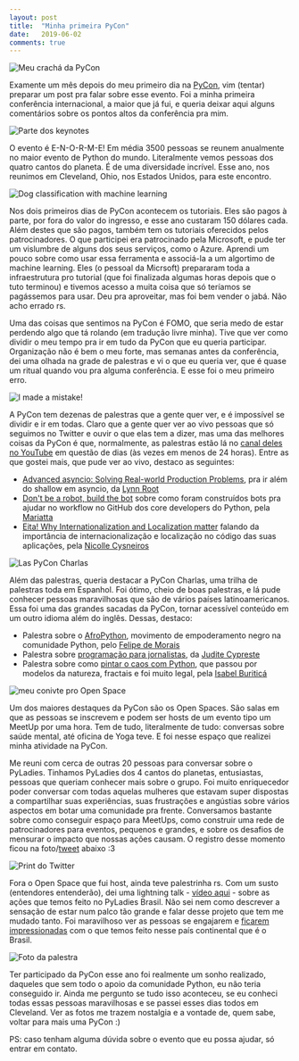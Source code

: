 ```yaml
---
layout: post
title:  "Minha primeira PyCon"
date:   2019-06-02
comments: true
---
```


![Meu crachá da PyCon](https://lh3.googleusercontent.com/YT7NNmuVwJVfEYxZkS53aoORmWd0BNpO2bGkqT6o8xR5pBqs2cpLvHTNHDKfA5ocr9sb5MCseQTP1lL9E72BlhKAdZtjVNFxNT3w5Zkg-Xp9WQN_8StuFBTW6C1VfSboUDJ2F_KWp5Xr-uzUOD3e5K3fs-ZT1ndym7Rl2KxcsJfZhHUB14xIiVlAzQz-a0YydGmzM9yfOa4WpCPiwdEaKFaXMTWDsy89VEEe-SRNWA41IiBO9yM2TU6jKSTlupo_tVWGWKovw-xaAII-qn-iqdQfw07Yci69ungMky2HsFPr9Eu35IrTWh4jKo0vzi8eEJlAMwB8c9_MW0p4puERqVUmXrzZEtSTHbSikDuXKZXlsPuukOXXh6kpMNdSmmHzAjaEgzpdPvu-kw9qz4H4T2S37v6HoQuhxwxkiZA5hbu6gO6kVDT2xpidKH2lv22xm6o07ghZf20P_9mgtySc3dJYP02ovT3Y7igUDn_E9djgxr_aoJpSD-XTiE3Q56vxmRWy-uKm1VUmXaiHIVa7yX17X63fU8-oh5t5FC5iDSxGtjSCPe9Y3CwSDqPRdYRMmC4AXxY2JbIMMk5yrpUKb4ZrPaRtoA9IcWgXVbaN3mciC3X8AhxfszDd3yNuMpFrqdaGuz-O8hggulpEReeexmUYVuNwoQ3j=w478-h637-no)


Examente um mês depois do meu primeiro dia na [PyCon](https://us.pycon.org/2019/), vim (tentar) preparar um post pra falar sobre esse evento. Foi a minha primeira conferência internacional, a maior que já fui, e queria deixar aqui alguns comentários sobre os pontos altos da conferência pra mim.


![Parte dos keynotes](https://lh3.googleusercontent.com/dwVpIEH6ZnAHdbvN03XEiWlZeltuguVNotA4oVV3F3fbFEzHGDUdY70b5IUz-_xJD71bJ0ui1k0MgRBFHkdqU_laL4iRD3kUlBb85EWAHuE2iIQtszVq9CCc5jbyxvxa7z3zn-bEfR0JEnWhNMbxCD7_6c7wIti7wtpg8tEhZfcsYvBOnM8_og7h_5qjxxyz1le0eP0u22odQZ1YJgDteg1vqvQow-wvhmnuu0CBvW-AKnpDmk9sSy_KuMXvs4d4sTo-v1PTwiQEByc6mNDHLaJMdnPqscbt29ri125B-YqBS1-SmMpfXq6UxqCAOgQfDMXULT0OpRVpexOCA5fDYa42-b84mbVfnapZ5RaxsiyXc0oHrP3DW2--UyCl76OnfYvQnHu4jdbBJfQjiUqNQ6H_JQ88zFQ5rhD3hsjvTvMot1WV5NgPOoO4PDCWfUkCCubU2itdkm-kqajtIqwlDMAZ5Tu6_AMnoBgXB_Dd7QKYhdjBc8AuZqcjkfB4PAvkzqlbICHHNbjIfLgnJHYLVXiJiLImPO6hw0jRsuHdu7d-7bcEGPRdy_wyN2y-B43Hn62yK1-u8cHomqXZwogRZlbL8buzcJQ8hxllNw_QgVoduRV_IeVRFyUuz483aakHdPFO7szc04ag5fIk4KCPGrAj9NMmBs7y=w850-h637-no)


O evento é E-N-O-R-M-E! Em média 3500 pessoas se reunem anualmente no maior evento de Python do mundo. Literalmente vemos pessoas dos quatro cantos do planeta. É de uma diversidade incrível. Esse ano, nos reunimos em Cleveland, Ohio, nos Estados Unidos, para este encontro.


![Dog classification with machine learning](https://lh3.googleusercontent.com/wTNVhcy_t3pDXFfGn3qxmTCtcDKs69_4q4t4ce4UtC-bGBnxRLZDzvnR9CtG70wXzYgTRZ3BF0i1KKhscnUhHEIW68HFGre9RolUFv_iXTw6oaegFdAJ413mchHBXgNeEzQRT2cGsK9xIOWKqpJmVV0TMXLE-rShCOesTDr04KVvhE3OmoKjuW1EOuc4nbU4E1g35Qz8OHLf46_M1KTJSVM14L2sLesk_xvn6g5N0mq5mqZvLOYEwNVWAmkI8RWCQgZG3xYEN8U2G4DQCb49aOvhwT7pn3hDQIZIYIVh29zaSbfWjVzldIxvb6HSish-TMd6Ah_WzW9naWGJhytmYc9OMiLdJpKJpxJyupu8FrFwsmcA8WtEFXyqw-8xLZDlEYoKQV6DOxwqosuuSUjeAM1Oj8sfCd8QdG3InluESfbZy4sgyI6HtJ8GZdnZmz3D8y-tI7fpW35xol_MFuK9p4biMdRC6q3YX5_LdK5m2d9tBCKKbCCDTI0S01jmA-20MqAnsR_ynFdEFhnwt7xrP3OW5RACNmcJ17mugOzQ47hsoheZqfK3qNanvZxpbckDVqxUnKRYtI8mUww-Ev0-DUjt-la6GRPfSv1bKbsiuRtV-OwysuJdLKZ4avO_BiYzsv21nSXY_GaihkmtLs5OLRpKjTWjqhv0=w478-h637-no)


Nos dois primeiros dias de PyCon acontecem os tutoriais. Eles são pagos à parte, por fora do valor do ingresso, e esse ano custaram 150 dólares cada. Além destes que são pagos, também tem os tutoriais oferecidos pelos patrocinadores. O que participei era patrocinado pela Microsoft, e pude ter um vislumbre de alguns dos seus serviços, como o Azure. Aprendi um pouco sobre como usar essa ferramenta e associá-la a um algortimo de machine learning. Eles (o pessoal da Micrsoft) prepararam toda a infraestrutura pro tutorial (que foi finalizada algumas horas depois que o tuto terminou) e tivemos acesso a muita coisa que só teríamos se pagássemos para usar. Deu pra aproveitar, mas foi bem vender o jabá. Não acho errado rs.


Uma das coisas que sentimos na PyCon é FOMO, que seria medo de estar perdendo algo que tá rolando (em tradução livre minha). Tive que ver como dividir o meu tempo pra ir em tudo da PyCon que eu queria participar. Organização não é bem o meu forte, mas semanas antes da conferência, dei uma olhada na grade de palestras e vi o que eu queria ver, que é quase um ritual quando vou pra alguma conferência. E esse foi o meu primeiro erro.


![I made a mistake!](https://media.giphy.com/media/rJSKGg8010eUE/giphy.gif)


A PyCon tem dezenas de palestras que a gente quer ver, e é impossível se dividir e ir em todas. Claro que a gente quer ver ao vivo pessoas que só seguimos no Twitter e ouvir o que elas tem a dizer, mas uma das melhores coisas da PyCon é que, normalmente, as palestras estão lá no [canal deles no YouTube](https://www.youtube.com/channel/UCxs2IIVXaEHHA4BtTiWZ2mQ) em questão de dias (às vezes em menos de 24 horas). Entre as que gostei mais, que pude ver ao vivo, destaco as seguintes:

* [Advanced asyncio: Solving Real-world Production Problems](https://www.youtube.com/watch?v=bckD_GK80oY), pra ir além do shallow em asyncio, da [Lynn Root](https://twitter.com/roguelynn)
* [Don't be a robot, build the bot](https://www.youtube.com/watch?v=_xdEAxLuj9Y) sobre como foram construídos bots pra ajudar no workflow no GitHub dos core developers do Python, pela [Mariatta](https://twitter.com/mariatta)
* [Eita! Why Internationalization and Localization matter](https://www.youtube.com/watch?v=2eF_MhgplQ8) falando da importância de internacionalização e localização no código das suas aplicações, pela [Nicolle Cysneiros](https://twitter.com/nicysneiros)


![Las PyCon Charlas](https://pbs.twimg.com/profile_banners/948661949629456384/1518195829/1500x500)


Além das palestras, queria destacar a PyCon Charlas, uma trilha de palestras toda em Espanhol. Foi ótimo, cheio de boas palestras, e lá pude conhecer pessoas maravilhosas que são de vários países latinoamericanos. Essa foi uma das grandes sacadas da PyCon, tornar acessível conteúdo em um outro idioma além do inglês. Dessas, destaco:

* Palestra sobre o [AfroPython](https://www.youtube.com/watch?v=vFsUHJRPtJ4), movimento de empoderamento negro na comunidade Python, pelo [Felipe de Morais](https://twitter.com/felipedemorais_)
* Palestra sobre [programação para jornalistas](https://www.youtube.com/watch?v=or3d8pNrSBc), da [Judite Cypreste](https://twitter.com/juditecypreste)
* Palestra sobre como [pintar o caos com Python](https://www.youtube.com/watch?v=4OkiRPU-XMU), que passou por modelos da natureza, fractais e foi muito legal, pela [Isabel Buriticá](https://twitter.com/iris9112)


![meu conivte pro Open Space](https://lh3.googleusercontent.com/lbKlDnu09Nep0Tr3XQZ9TRDlfAPNLHb9-IrJWQOq7fayDLWVoOF5Ba-IUlRBw47vVVS0a4_Cm7Cu44DHKwaPC4Xx62KudFnfw6xCubSVWqBtCrAiEw0tcBfqRUf1udoJ8Ix77MjIFpSU3Q9g-sSd1fHvjUmh8cOniYyzbJP_6k6fKk3LWwTg2tZcToGhYxdoW0k7ke5DegeQnCBUvSX4n2E_eCOmWf-SxRebdY2qetniwZ9tO6bGTUjarIjT8vmxZZ9gaDvYcXrNbPDoHwwyCk4DkbK3o-nVjK5ZYPVcTGSpy77tlYndnvHBVg7NraJnRsliYRHwIgHPBaj2i-7NRfAOt-up1CksiVJZ2TxcFWDboLhgUX0UNpUi8_Rb4-lZLhtql1Xo_WfP_QbNSMkRUtyqTGSWF3tr_OKt8GxHMIW-FM9-omPhcoi0sSeh7-qxo45JnslqiFtMQUCFTM_9I-aQKXY7u3sVo6nTCL3bLZm_YUlgNIW1B77icPPkYqIF-ek_4BVsVGo2VXMfjpfvM91iSmBDiGrCCK2QTq3mnDPRmzQNo7VHIvcjWxLTo_zqNpXg8gcs-gSVhpgYXX7ROHxY7CpRjYvdT0DGHcGri2EoQR-0PQ_h2DVWk3IFwhey4sHt6g8qZ8eWUOj9fZRZtkvuBzeNUNzz=w478-h637-no)

Um dos maiores destaques da PyCon são os Open Spaces. São salas em que as pessoas se inscrevem e podem ser hosts de um evento tipo um MeetUp por uma hora. Tem de tudo, literalmente de tudo: conversas sobre saúde mental, até oficina de Yoga teve. E foi nesse espaço que realizei minha atividade na PyCon.

Me reuni com cerca de outras 20 pessoas para conversar sobre o PyLadies. Tinhamos PyLadies dos 4 cantos do planetas, entusiastas, pessoas que queriam conhecer mais sobre o grupo. Foi muito enriquecedor poder conversar com todas aquelas mulheres que estavam super dispostas a compartilhar suas experiências, suas frustrações e angústias sobre vários aspectos em botar uma comunidade pra frente. Conversamos bastante sobre como conseguir espaço para MeetUps, como construir uma rede de patrocinadores para eventos, pequenos e grandes, e sobre os desafios de mensurar o impacto que nossas ações causam. O registro desse momento ficou na foto/[tweet](https://twitter.com/delight737/status/1125114701275377664) abaixo :3

![Print do Twitter](https://lh3.googleusercontent.com/np1pekarhe_JSN8lym8K2VdgbL0JBodPXlDUz3Ugj0JOm3QQhKFpo5nA5R2Pe9Lb9ta8CxYdiUKBbZm_YR0IDsFu0ya5VvhfbIbQu_V9ij9I0F_sh98p9XVwheQEAL-YqZZ6ErMQMlKIw1bFxli9B3TSJgvsvGGHpmJZku3-Gh0xKCzGXPAVxfZ_UoZi6QpNOFmGhJ206cidV_M3rGVnC9rj1D5Q88GNH2VS9G-jjsnx1OXS5VGnHx4OTO-KMY-7lbV4OjyLFcdMcnJSW_cu7YLxfmD5KtqQJ4B_8JsoWUSim5-VxNU4u3Z4Aq3xJ5c-QVjbuq0RlUh-MWYQwRlTUDgwpYjPRoWWsKLYV1Rgpb4aoW6Uuc8QlbHCeWMj3q7RjCRYSh2_GKj9Td1ERLY13Nfl7ympVZ2yr2UZ6zdQZ6upMpbsGsDAVjNqIMNdah7IWEfkdOCFdfVoiIkkuFtk1R77b1iGB7GcZlNaiX1cr72oQLqos2Gpl1xN8tYHrqv1ra-jw1Ljri-kIhH88okMLRT8_DhN_n0FUc2mzmBkkh8dqsi0NFSk9pqw2my1us8SmgioUsArnbQRinsFryKrhZFINTBosWPcfcQJcHyBesjff1umguQZfM3asMqs0zCF5Fvxjr-lcAxAXdjUhiL07KtI6bSgHIOX=w216-h268-no)

Fora o Open Space que fui host, ainda teve palestrinha rs. Com um susto (entendores entenderão), dei uma lightning talk - [vídeo aqui](https://www.youtube.com/watch?time_continue=1359&v=sRwHWPDJBnk) - sobre as ações que temos feito no PyLadies Brasil. Não sei nem como descrever a sensação de estar num palco tão grande e falar desse projeto que tem me mudado tanto. Foi maravilhoso ver as pessoas se engajarem e [ficarem impressionadas](https://twitter.com/delight737/status/1125114701275377664) com o que temos feito nesse país continental que é o Brasil.

![Foto da palestra](https://pbs.twimg.com/media/D5wXqnLWsAEfjQH.jpg:large)


Ter participado da PyCon esse ano foi realmente um sonho realizado, daqueles que sem todo o apoio da comunidade Python, eu não teria conseguido ir. Ainda me pergunto se tudo isso aconteceu, se eu conheci todas essas pessoas maravilhosas e se passei esses dias todos em Cleveland. Ver as fotos me trazem nostalgia e a vontade de, quem sabe, voltar para mais uma PyCon :)

PS: caso tenham alguma dúvida sobre o evento que eu possa ajudar, só entrar em contato.